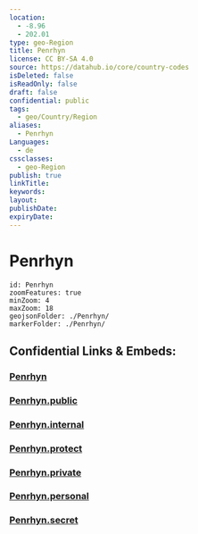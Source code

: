 ```yaml
---
location:
  - -8.96
  - 202.01
type: geo-Region
title: Penrhyn
license: CC BY-SA 4.0
source: https://datahub.io/core/country-codes
isDeleted: false
isReadOnly: false
draft: false
confidential: public
tags:
  - geo/Country/Region
aliases:
  - Penrhyn
Languages:
  - de
cssclasses:
  - geo-Region
publish: true
linkTitle:
keywords:
layout:
publishDate:
expiryDate:
---
```


# Penrhyn

```leaflet
id: Penrhyn
zoomFeatures: true 
minZoom: 4 
maxZoom: 18
geojsonFolder: ./Penrhyn/
markerFolder: ./Penrhyn/
```


## Confidential Links & Embeds: 

### [Penrhyn](/_Standards/Earth/Continent/Oceania/Polynesia/Cook~Islands/Cook~Island-councils/Penrhyn.md) 

### [Penrhyn.public](/_public/Earth/Continent/Oceania/Polynesia/Cook~Islands/Cook~Island-councils/Penrhyn.public.md) 

### [Penrhyn.internal](/_internal/Earth/Continent/Oceania/Polynesia/Cook~Islands/Cook~Island-councils/Penrhyn.internal.md) 

### [Penrhyn.protect](/_protect/Earth/Continent/Oceania/Polynesia/Cook~Islands/Cook~Island-councils/Penrhyn.protect.md) 

### [Penrhyn.private](/_private/Earth/Continent/Oceania/Polynesia/Cook~Islands/Cook~Island-councils/Penrhyn.private.md) 

### [Penrhyn.personal](/_personal/Earth/Continent/Oceania/Polynesia/Cook~Islands/Cook~Island-councils/Penrhyn.personal.md) 

### [Penrhyn.secret](/_secret/Earth/Continent/Oceania/Polynesia/Cook~Islands/Cook~Island-councils/Penrhyn.secret.md)

